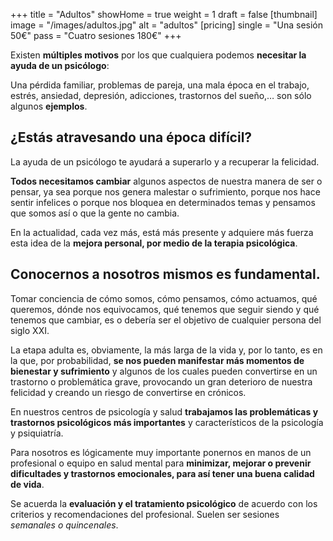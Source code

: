 +++
title = "Adultos"
showHome = true
weight = 1
draft = false
[thumbnail]
image = "/images/adultos.jpg"
alt = "adultos"
[pricing]
single = "Una sesión 50€"
pass = "Cuatro sesiones 180€"
+++

Existen **múltiples motivos** por los que cualquiera podemos **necesitar la ayuda de un psicólogo**:

Una pérdida familiar, problemas de pareja, una mala época en el trabajo, estrés, ansiedad, depresión, adicciones, trastornos del sueño,… son sólo algunos **ejemplos**.

## ¿Estás atravesando una época difícil?

La ayuda de un psicólogo te ayudará a superarlo y a recuperar la felicidad.

**Todos necesitamos cambiar** algunos aspectos de nuestra manera de ser o pensar, ya sea porque nos genera malestar o sufrimiento, porque nos hace sentir infelices o porque nos bloquea en determinados temas y pensamos que somos así o que la gente no cambia.

En la actualidad, cada vez más, está más presente y adquiere más fuerza esta idea de la **mejora personal, por medio de la terapia psicológica**.

## Conocernos a nosotros mismos es fundamental.

Tomar conciencia de cómo somos, cómo pensamos, cómo actuamos, qué queremos, dónde nos equivocamos, qué tenemos que seguir siendo y qué tenemos que cambiar, es o debería ser el objetivo de cualquier persona del siglo XXI.

La etapa adulta es, obviamente, la más larga de la vida y, por lo tanto, es en la que, por probabilidad, **se nos pueden manifestar más momentos de bienestar y sufrimiento** y algunos de los cuales pueden convertirse en un trastorno o problemática grave, provocando un gran deterioro de nuestra felicidad y creando un riesgo de convertirse en crónicos.

En nuestros centros de psicología y salud **trabajamos las problemáticas y trastornos psicológicos más importantes** y característicos de la psicología y psiquiatría.

Para nosotros es lógicamente muy importante ponernos en manos de un profesional o equipo en salud mental para **minimizar, mejorar o prevenir dificultades y trastornos emocionales, para así tener una buena calidad de vida**.

Se acuerda la **evaluación y el tratamiento psicológico** de acuerdo con los criterios y recomendaciones del profesional. Suelen ser sesiones *semanales o quincenales*.